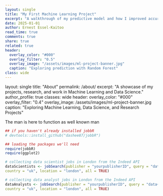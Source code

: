 ```yaml
---
layout: single
title: "My First Machine Learning Project"
excerpt: "A walkthrough of my predictive model and how I improved accuracy using feature engineering."
date: 2025-01-01
author: Ernest Essel-Kaitoo
read_time: true
comments: true
share: true
related: true
header:
  overlay_color: "#000"
  overlay_filter: "0.5"
  overlay_image: "/assets/images/ml-project-banner.jpg"
  caption: "Exploring prediction with Random Forest"
class: wide
---
```


layout: single
title: "About"
permalink: /about/
excerpt: "A showcase of my projects, research, and work in Machine Learning and Data Science."
author_profile: true
classes: wide
header:
  overlay_color: "#000"
  overlay_filter: "0.4"
  overlay_image: /assets/images/ml-project-banner.jpg
  caption: "Exploring Machine Learning, Data Science, and Research Projects"
  
The man is here to function as well known man

``` r
## if you haven't already installed jobbR
# devtools::install_github("dashee87/jobbR")

## loading the packages we'll need
require(jobbR)
require(ggplot2)

# collecting data scientist jobs in London from the Indeed API
dataScientists <- jobSearch(publisher = "yourpublisherID", query = "data+scientist",
country = "uk", location = "london", all = TRUE)

# collecting data analyst jobs in London from the Indeed API
dataAnalysts <- jobSearch(publisher = "yourpublisherID", query = "data+analyst",
country = "uk", location = "london", all = TRUE)
```
